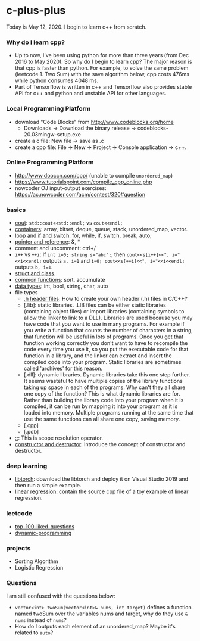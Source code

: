 # c-plus-plus
Today is May 12, 2020. I begin to learn c++ from scratch.
### Why do I learn cpp?
+ Up to now, I've been using python for more than three years (from Dec 2016 to May 2020). So why do I begin to learn cpp? The major reason is that cpp is faster than python. For example, to solve the same problem (leetcode 1. Two Sum) with the save algorithm below, cpp costs 476ms while python consumes 4048 ms.
+ Part of Tensorflow is written in c++ and Tensorflow also provides stable API for c++ and python and unstable API for other languages.
### Local Programming Platform
+ download "Code Blocks" from http://www.codeblocks.org/home
  + Downloads -> Download the binary release -> codeblocks-20.03mingw-setup.exe
+ create a c file: New file -> save as .c
+ create a cpp file: File -> New -> Project -> Console application -> c++.
### Online Programming Platform
+ http://www.dooccn.com/cpp/ (unable to compile `unordered_map`)
+ https://www.tutorialspoint.com/compile_cpp_online.php
+ nowcoder OJ input-output exercises: https://ac.nowcoder.com/acm/contest/320#question
### basics
+ [cout](https://github.com/suzyi/cpp/blob/master/basics/cout.md): `std::cout<<std::endl;` vs `cout<<endl;`
+ [containers](https://github.com/suzyi/cpp/blob/master/basics/containers.md): array, bitset, deque, queue, stack, unordered_map, vector.
+ [loop and if and switch](https://github.com/suzyi/cpp/blob/master/basics/loop_if.md): for, while, if, switch, break, auto;
+ [pointer and reference](https://github.com/suzyi/cpp/blob/master/basics/pointer_reference.md): &, *
+ comment and uncomment: ctrl+/
+ `i++` vs `++i`: If `int i=0; string s="abc";`, then `cout<<s[i++]<<", i="<<i<<endl;` outputs `a, i=1` and `i=0; cout<<s[++i]<<", i="<<i<<endl;` outputs `b, i=1`.
+ [struct and class](https://github.com/suzyi/cpp/blob/master/basics/struct_class.md).
+ [common functions](https://github.com/suzyi/cpp/blob/master/basics/common_functions.md): sort, accumulate
+ [data types](https://github.com/suzyi/cpp/blob/master/basics/data_types.md): int, bool, string, char, auto
+ file types
  + [.h header files](https://github.com/suzyi/cpp/blob/master/basics/header.md): How to create your own header (.h) files in C/C++?
  + [.lib]: static libraries. .LIB files can be either static libraries (containing object files) or import libraries (containing symbols to allow the linker to link to a DLL). Libraries are used because you may have code that you want to use in many programs. For example if you write a function that counts the number of characters in a string, that function will be useful in lots of programs. Once you get that function working correctly you don't want to have to recompile the code every time you use it, so you put the executable code for that function in a library, and the linker can extract and insert the compiled code into your program. Static libraries are sometimes called 'archives' for this reason.
  + [.dll]: dynamic libraries. Dynamic libraries take this one step further. It seems wasteful to have multiple copies of the library functions taking up space in each of the programs. Why can't they all share one copy of the function? This is what dynamic libraries are for. Rather than building the library code into your program when it is compiled, it can be run by mapping it into your program as it is loaded into memory. Multiple programs running at the same time that use the same functions can all share one copy, saving memory.
  + [.cpp]
  + [.pdb]
+ [::](https://github.com/suzyi/cpp/blob/master/basics/scope-resolution-operator.md): This is scope resolution operator.
+ [constructor and destructor](https://github.com/suzyi/cpp/blob/master/basics/constructor_and_destructor.md): Introduce the concept of constructor and destructor.
### deep learning
+ [libtorch](https://github.com/suzyi/cpp/blob/master/deep-learning/libtorch.md): download the libtorch and deploy it on Visual Studio 2019 and then run a simple example.
+ [linear regression](https://github.com/suzyi/cpp/blob/master/deep-learning/linearRegression.cpp): contain the source cpp file of a toy example of linear regression.
### leetcode
+ [top-100-liked-questions](https://github.com/suzyi/cpp/blob/master/leetcode/top-100-liked-questions.md)
+ [dynamic-programming](https://github.com/suzyi/cpp/blob/master/leetcode/dynamic-programming.md)
### projects
+ Sorting Algorithm
+ Logistic Regression
### Questions
I am still confused with the questions below:
+ `vector<int> twoSum(vector<int>& nums, int target)` defines a function named twoSum over the variables nums and target, why do they use `& nums` instead of `nums`?
+ How do I outputs each element of an unordered_map? Maybe it's related to `auto`?
